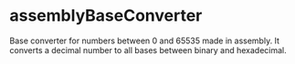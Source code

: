 # assemblyBaseConverter
Base converter for numbers between 0 and 65535 made in assembly. It converts a decimal number to all bases between binary and hexadecimal.
